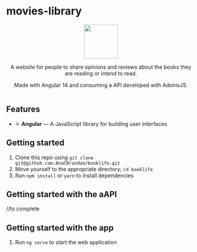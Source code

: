 # movies-library

<div align="center">
  <img width="90px" src="https://www.freeiconspng.com/uploads/book-icon-black-good-galleries--24.jpg"/>
</div>
<div align="center">
  <p>A website for people to share opinions and reviews about the books they are reading or intend to read.</p>
  <p> Made with Angular 14 and consuming a API developed with AdonisJS.</p>
  <img src=""/>
</div>

## Features

- ⚛️ **Angular** — A JavaScript library for building user interfaces


## Getting started

1. Clone this repo using `git clone git@github.com:AnaCBrandao/booklife.git`
2. Move yourself to the appropriate directory; `cd booklife`
3. Run `npm install` or `yarn` to install dependencies

## Getting started with the aAPI

//to complete

## Getting started with the app

1. Run `ng serve` to start the web application
